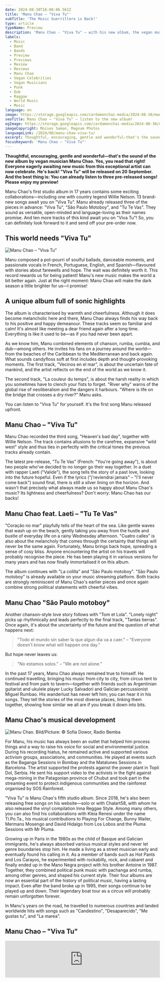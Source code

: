 ```yaml
---
date: 2024-08-30T16:08:06.561Z
title: 'Manu Chao – "Viva Tu"'
subTitle: 'The Music Guerrillero is Back!'
type: article
typeName: Preview
description: 'Manu Chao - "Viva Tu" – with his new album, the vegan musician is opening a new chapter. Listen to it now and learn everything about the story behind the record and its musical background!'
labels:
  - Music
  - Band
  - Bands
  - Preview
  - Previews
  - Review
  - Reviews
  - Manu Chao
  - Vegan Celebrities
  - Vegan Musicians
  - Punk
  - Dub
  - Raggae
  - World Music
  - Music
language: en
image: https://storage.googleapis.com/cardamonchai-media/2024-08-30/manu-chao-viva-tu-moises-saman-magnum-photos-soundsvegan-com-jpg-imagine-080808_62574b_1024_768/640.webp
seoTitle: Manu Chao – "Viva Tu" – listen to the new album!
ogImage: https://storage.googleapis.com/cardamonchai-media/2024-08-30/manu-chao-viva-tu-moises-saman-magnum-photos-soundsvegan-com-jpg-imagine-080808_67584c_1200_628/640.webp
imageCopyright: Moises Saman, Magnum Photos
languageLink: /2024/08/manu-chao-viva-tu/
excerpt: Thoughtful, encouraging, gentle and wonderful—that's the sound of the new album by vegan musician Manu Chao. Yes, you read that right! Everyone eagerly awaiting new music from this exceptional artist can now celebrate. He's back! "Viva Tu" will be released on 20 September. And the best thing is—you can already listen to three pre-released songs! Please enjoy my preview!
focusKeyword: 'Manu Chao – "Viva Tu"'
---
```


**Thoughtful, encouraging, gentle and wonderful—that's the sound of the new album by vegan musician Manu Chao. Yes, you read that right! Everyone eagerly awaiting new music from this exceptional artist can now celebrate. He's back! "Viva Tu" will be released on 20 September. And the best thing is: You can already listen to three pre-released songs! Please enjoy my preview!**

Manu Chao's first studio album in 17 years contains some exciting collaborations—including one with country legend Willie Nelson. 13 brand-new songs await you on "Viva Tu". Manu already released three of the pieces in advance: "Viva Tu", "São Paulo Motoboy", and "Tu Te Vas". They sound as versatile, open-minded and language-loving as their names promise. And ten more tracks of this kind await you on "Viva Tu"! So, you can definitely look forward to it and send off your pre-order now.

## This world needs "Viva Tu"

![Manu Chao – "Viva Tu"](https://storage.googleapis.com/cardamonchai-media/2024-08-30/manu-chao-viva-tu-album-review-soundsvegan-com-jpg-imagine-181818_907a61_3200_3200/640.webp 'Manu Chao – "Viva Tu"')

Manu composed a pot-pourri of soulful ballads, danceable moments, and passionate vocals in French, Portuguese, English, and Spanish—flavoured with stories about farewells and hope. The wait was definitely worth it. This record rewards us for being patient! Manu's new music makes the world a bit better again. Just at the right moment: Manu Chao will make the dark season a little brighter for us—I promise!

## A unique album full of sonic highlights

The album is characterised by warmth and cheerfulness. Although it does become melancholic here and there, Manu Chao always finds his way back to his positive and happy demeanour. These tracks seem so familiar and calm! It's almost like meeting a dear friend again after a long time. Everything is like it used to be—as if you had never been apart.

As we know him, Manu combined elements of chanson, rumba, cumbia, and dub—among others. He invites his fans on a journey around the world—from the beaches of the Caribbean to the Mediterranean and back again. What sounds candyfloss soft at first includes depth and thought-provoking moments. The first track, "Vecinos en el mar", is about the uncertain fate of mankind, and the artist reflects on the end of the world as we know it.

The second track, "La couleur du temps", is about the harsh reality in which you sometimes have to clench your fists to forget. "River why" warns of the global rise of neoliberalism and the dangers it harbours. "Where is life on the bridge that crosses a dry river?" Manu asks.

You can listen to "Viva Tu" for yourself. It's the first song Manu released upfront.

## Manu Chao – "Viva Tu"

<YouTube id="vb5YbGpc5_8" />

Manu Chao recorded the third song, "Heaven's bad day", together with Willie Nelson. The track contains allusions to the carefree, expansive "wild west" style and thus ties in perfectly with the critical tones the previous tracks already contain.

The latest pre-release, "Tu Te Vas" (French: "You're going away"), is about two people who've decided to no longer go their way together. In a duet with rapper Laeti ("Valide"), the song tells the story of a past love, looking into the future hopeful. Even if the lyrics ("j'reviendrai jamais" – "I'll never come back") sound final, there is still a silver lining on the horizon. And wasn't that precisely what always made us so happy about Manu Chao's music? Its lightness and cheerfulness? Don't worry: Manu Chao has our backs!

## Manu Chao feat. Laeti – "Tu Te Vas"

<YouTube id="EAk7OgeJVBY" />

"Coração no mar" playfully tells of the heart of the sea. Like gentle waves that wash up on the beach, gently taking you away from the hustle and bustle of everyday life on a rainy Wednesday afternoon. "Cuatro calles" is also about the melancholy that comes through the certainty that things will never be the same again. Fortunately, Manu brings back hope, spreading a sense of cosy bliss. Anyone encountering the artist on his travels will probably recognise the piece. He has been playing it in various versions for many years and has now finally immortalised it on this album.

The album continues with "La colilla" and "São Paulo motoboy". "São Paulo motoboy" is already available on your music streaming platform. Both tracks are strongly reminiscent of Manu Chao's earlier pieces and once again combine strong political statements with cheerful vibes.

## Manu Chao "São Paulo motoboy"

<YouTube id="PC-MJLoG2Kw" />

Another chanson-style love story follows with "Tom et Lola". "Lonely night" picks up rhythmically and leads perfectly to the final track, "Tantas tierras". Once again, it's about the uncertainty of the future and the question of what happens next:

> "Todo el mundo sin saber la que algun dia va a caer." – "Everyone doesn't know what will happen one day."

But hope never leaves us:

> "No estamos solos." – "We are not alone."

In the past 17 years, Manu Chao always remained true to himself. He continued travelling, bringing his music from city to city, from circus tent to festival and from park to tavern—together with friends such as Argentinian guitarist and ukulele player Lucky Salvadori and Galician percussionist Miguel Rumbao. His wanderlust has never left him; you can hear it in his songs. They tell the stories of the most diverse places, linking them together, showing how similar we all are if you break it down into bits.

## Manu Chao's musical development

![Manu Chao. Bild/Picture: © Sofia Dowor, Radio Bemba](https://storage.googleapis.com/cardamonchai-media/2024-08-30/manu-chao-viva-tu-sofia-dowbor-radio-bemba-soundsvegan-com-jpg-imagine-f8e8d8_aaa593_1024_768/640.webp 'Manu Chao – "Viva Tu"')

For Manu, his music has always been an outlet that helped him process things and a way to raise his voice for social and environmental justice. During his recording hiatus, he remained active and supported various activism groups, associations, and communities. He played at events such as the Baganga Sessions in Bombay and the Matalunes Sessions in Barcelona. The artist supported the protests against the power plant in Topli Dol, Serbia. He sent his support video to the activists in the fight against mega-mining in the Patagonian province of Chubut and took part in the streaming event to protect indigenous communities and the rainforest organised by SOS Rainforest.

"Viva Tu" is Manu Chao's fifth studio album. Since 2018, he's also been releasing free songs on his website—solo or with Chalart58, with whom he also released the vinyl compilation Inna Reggae Style. Among many others, you can also find his collaborations with Kleia Renesi under the name Ti.Po.Ta., his musical contributions to Playing For Change, Bunny Wailer, Mermans Mosengo and David Hidalgo from Los Lobos and the Pluma Sessions with Mr Pluma.

Growing up in Paris in the 1980s as the child of Basque and Galician immigrants, he's always absorbed various musical styles and never let genre boundaries stop him. He made a living as a street musician early and eventually found his calling in it. As a member of bands such as Hot Pants and Los Carayos, he experimented with rockabilly, rock, and cabaret and finally ended up in the Mano Negra project with his brother Antoine in 1987. Together, they combined political punk music with pachanga and rumba, among other genres, and shaped his current style. Their four albums are now an essential part of the history of political music, having a lasting impact. Even after the band broke up in 1995, their songs continue to be played up and down. Their legendary boat tour as a circus will probably remain unforgotten forever.

In Manu's years on the road, he travelled to numerous countries and landed worldwide hits with songs such as "Candestino", "Desaparecido", "Me gustas tu", and "La marea".

## Manu Chao – "Viva Tu"

<iframe
  style="border: 0; width: 100%; height: 120px;"
  src="https://bandcamp.com/EmbeddedPlayer/album=2332887783/size=large/bgcol=ffffff/linkcol=5c9b72/tracklist=false/artwork=small/transparent=true/"
  seamless
>
  <a href="https://manuchao.bandcamp.com/album/viva-tu">Viva Tu by Manu Chao</a>
</iframe>
